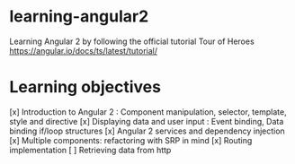 
# learning-angular2
Learning Angular 2 by following the official tutorial Tour of Heroes <https://angular.io/docs/ts/latest/tutorial/>

# Learning objectives
[x] Introduction to Angular 2 : Component manipulation, selector, template, style and directive
[x] Displaying data and user input : Event binding, Data binding if/loop structures
[x] Angular 2 services and dependency injection
[x] Multiple components: refactoring with SRP in mind
[x] Routing implementation
[ ] Retrieving data from http
